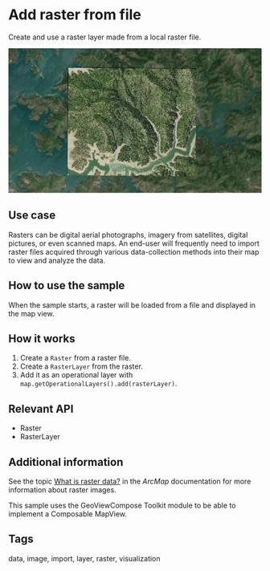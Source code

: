 # Add raster from file

Create and use a raster layer made from a local raster file.

![Image of add raster from file](add-raster-from-file.png)

## Use case

Rasters can be digital aerial photographs, imagery from satellites, digital pictures, or even scanned maps. An end-user will frequently need to import raster files acquired through various data-collection methods into their map to view and analyze the data.

## How to use the sample

When the sample starts, a raster will be loaded from a file and displayed in the map view.

## How it works

1. Create a `Raster` from a raster file.
2. Create a `RasterLayer` from the raster.
3. Add it as an operational layer with `map.getOperationalLayers().add(rasterLayer)`.

## Relevant API

* Raster
* RasterLayer

## Additional information

See the topic [What is raster data?](http://desktop.arcgis.com/en/arcmap/10.3/manage-data/raster-and-images/what-is-raster-data.htm) in the *ArcMap* documentation for more information about raster images.

This sample uses the GeoViewCompose Toolkit module to be able to implement a Composable MapView.

## Tags

data, image, import, layer, raster, visualization
